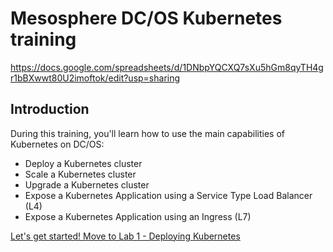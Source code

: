 # Mesosphere DC/OS Kubernetes training

https://docs.google.com/spreadsheets/d/1DNbpYQCXQ7sXu5hGm8qyTH4gr1bBXwwt80U2imoftok/edit?usp=sharing

## Introduction

During this training, you'll learn how to use the main capabilities of Kubernetes on DC/OS:

- Deploy a Kubernetes cluster
- Scale a Kubernetes cluster
- Upgrade a Kubernetes cluster
- Expose a Kubernetes Application using a Service Type Load Balancer (L4)
- Expose a Kubernetes Application using an Ingress (L7)


[Let's get started!  Move to Lab 1 - Deploying Kubernetes](https://github.com/c-mcinerney/dcos-kubernetes-training/blob/master/lab0_prerequisites.md)

